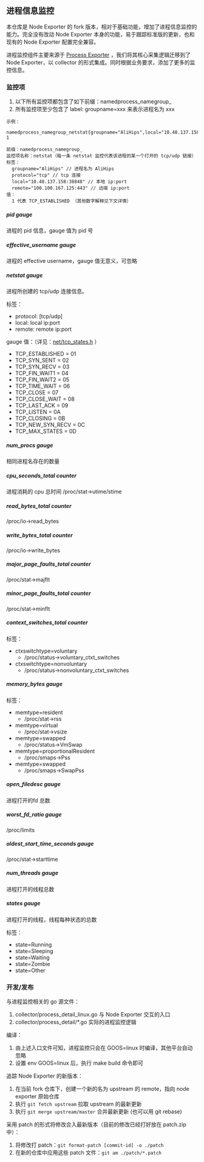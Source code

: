 ## 进程信息监控

本仓库是 Node Exporter 的 fork 版本，相对于基础功能，增加了进程信息监控的能力。完全没有改动 Node Exporter 本身的功能，易于跟踪标准版的更新，也和现有的 Node Exporter 配置完全兼容。

进程监控组件主要来源于 [Process Exporter](https://github.com/ncabatoff/process-exporter) ，我们将其核心采集逻辑迁移到了 Node Exporter，以 collector 的形式集成。同时根据业务要求，添加了更多的监控信息。

### 监控项
1. 以下所有监控项都包含了如下前缀：namedprocess_namegroup_
2. 所有监控项至少包含了 label: groupname=xxx 来表示进程名为 xxx

```
示例：

namedprocess_namegroup_netstat{groupname="AliHips",local="10.48.137.158:38848",protocol="tcp",remote="100.100.167.125:443"} 1

前缀：namedprocess_namegroup_
监控项名称：netstat（每一条 netstat 监控代表该进程的某一个打开的 tcp/udp 链接）
标签：
  groupname="AliHips" // 进程名为 AliHips
  protocol="tcp" // tcp 连接
  local="10.48.137.158:38848" // 本地 ip:port
  remote="100.100.167.125:443" // 远端 ip:port
值：
  1 代表 TCP_ESTABLISHED （其他数字解释见下文详情）
```

##### pid gauge
进程的 pid 信息，gauge 值为 pid 号

##### effective_username gauge
进程的 effective username，gauge 值无意义，可忽略

##### netstat gauge
进程所创建的 tcp/udp 连接信息。

标签：
- protocol: [tcp/udp]
- local: local ip:port
- remote: remote ip:port

gauge 值：（详见：[net/tcp_states.h](https://git.kernel.org/pub/scm/linux/kernel/git/torvalds/linux.git/tree/include/net/tcp_states.h) ）
- TCP_ESTABLISHED  = 01
- TCP_SYN_SENT     = 02
- TCP_SYN_RECV     = 03
- TCP_FIN_WAIT1    = 04
- TCP_FIN_WAIT2    = 05
- TCP_TIME_WAIT    = 06
- TCP_CLOSE        = 07
- TCP_CLOSE_WAIT   = 08
- TCP_LAST_ACK     = 09
- TCP_LISTEN       = 0A
- TCP_CLOSING      = 0B
- TCP_NEW_SYN_RECV = 0C
- TCP_MAX_STATES   = 0D

##### num_procs gauge
相同进程名存在的数量

##### cpu_seconds_total counter
进程消耗的 cpu 总时间
/proc/stat->utime/stime

##### read_bytes_total counter
/proc/io->read_bytes

##### write_bytes_total counter
/proc/io->write_bytes

##### major_page_faults_total counter
/proc/stat->majflt

##### minor_page_faults_total counter
/proc/stat->minflt

##### context_switches_total counter
标签：
- ctxswitchtype=voluntary
  - /proc/status->voluntary_ctxt_switches
- ctxswitchtype=nonvoluntary
  - /proc/status->nonvoluntary_ctxt_switches

##### memory_bytes gauge
标签：
- memtype=resident
  - /proc/stat->rss
- memtype=virtual
  - /proc/stat->vsize
- memtype=swapped
    - /proc/status->VmSwap
- memtype=proportionalResident
    - /proc/smaps->Pss
- memtype=swapped
    - /proc/smaps->SwapPss

##### open_filedesc gauge
进程打开的fd 总数

##### worst_fd_ratio gauge
/proc/limits

##### oldest_start_time_seconds gauge
/proc/stat->starttime

##### num_threads gauge
进程打开的线程总数

##### states gauge
进程打开的线程，线程每种状态的总数

标签：
- state=Running
- state=Sleeping
- state=Waiting
- state=Zombie
- state=Other

### 开发/发布
与进程监控相关的 go 源文件：
1. collector/process_detail_linux.go 与 Node Exporter 交互的入口
2. collector/process_detail/*.go 实际的进程监控逻辑

编译：
1. 由上述入口文件可知，进程监控只会在 GOOS=linux 时编译，其他平台自动忽略
2. 设置 env GOOS=linux 后，执行 make build 命令即可

追踪 Node Exporter 的新版本：
1. 在当前 fork 仓库下，创建一个新的名为 upstream 的 remote，指向 node exporter 原始仓库
2. 执行 `git fetch upstream` 拉取 upstream 的最新更新
3. 执行 `git merge upstream/master` 合并最新更新 (也可以用 git rebase)

采用 patch 的形式将修改合入最新版本（目前的修改已经打好放在 patch.zip 中）：
1. 将修改打 patch：`git format-patch [commit-id] -o ./patch`
2. 在新的仓库中应用这些 patch 文件：`git am ./patch/*.patch`